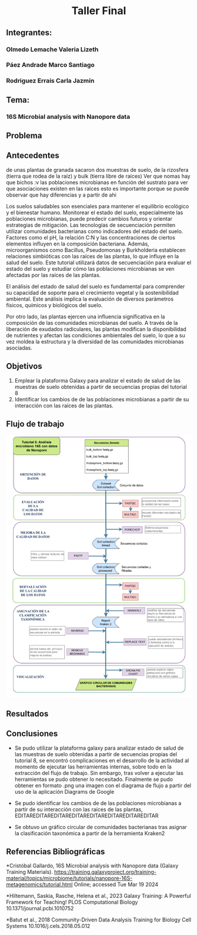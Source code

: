 # <p align="center"><strong>Taller Final</strong></p>
## Integrantes: 
### Olmedo Lemache Valeria Lizeth
### Páez Andrade Marco Santiago
### Rodriguez Errais Carla Jazmín
## Tema:
### 16S Microbial analysis with Nanopore data
## Problema

## Antecedentes 
de unas plantas de granada sacaron dos muestras de suelo, de la rizosfera (tierra que rodea de la raíz) y bulk (tierra libre de raíces)
Ver que nomas hay que bichos :v las poblaciones microbianas en función del sustrato para ver que asociaciones existen en las raices
esto es importante porque se puede observar que hay diferencias y a partir de ahi



Los suelos saludables son esenciales para mantener el equilibrio ecológico y el bienestar humano. Monitorear el estado del suelo, especialmente las poblaciones microbianas, puede predecir cambios futuros y orientar estrategias de mitigación. Las tecnologías de secuenciación permiten utilizar comunidades bacterianas como indicadores del estado del suelo. Factores como el pH, la relación C:N y las concentraciones de ciertos elementos influyen en la composición bacteriana. Además, microorganismos como Bacillus, Pseudomonas y Burkholderia establecen relaciones simbióticas con las raíces de las plantas, lo que influye en la salud del suelo. Este tutorial utilizará datos de secuenciación para evaluar el estado del suelo y estudiar cómo las poblaciones microbianas se ven afectadas por las raíces de las plantas.

El análisis del estado de salud del suelo es fundamental para comprender su capacidad de soporte para el crecimiento vegetal y la sostenibilidad ambiental. Este análisis implica la evaluación de diversos parámetros físicos, químicos y biológicos del suelo.

Por otro lado, las plantas ejercen una influencia significativa en la composición de las comunidades microbianas del suelo. A través de la liberación de exudados radiculares, las plantas modifican la disponibilidad de nutrientes y afectan las condiciones ambientales del suelo, lo que a su vez moldea la estructura y la diversidad de las comunidades microbianas asociadas.

## Objetivos

1) Emplear la plataforma Galaxy para analizar el estado de salud de las muestras de suelo obtenidas a partir de secuencias propias del tutorial 8
2) Identificar los cambios de de las poblaciones microbianas a partir de su interacción con las raíces de las plantas.
   
## Flujo de trabajo
![Flujo de trabajo](https://github.com/BioTiagoP/Tallerfinal/blob/main/workflow_grupo3.drawio-1.png)
## Resultados

## Conclusiones
* Se pudo utilizar la plataforma galaxy para analizar estado de salud de las muestras de suelo obtenidas a partir de secuencias propias del tutorial 8, se encontró complicaciones en el desarrollo de la actividad al momento de ejecutar las herramientas internas, sobre todo en la extracción del flujo de trabajo. Sin embargo, tras volver a ejecutar las herramientas se pudo obtener lo necesitado. Finalmente se pudo obtener en formato .png una imagen con el diagrama de flujo a partir del uso de la aplicación Diagrams de Google

* Se pudo identificar los cambios de de las poblaciones microbianas a partir de su interacción con las raíces de las plantas, EDITAREDITAREDITAREDITAREDITAREDITAREDITAREDITAR

* Se obtuvo un gráfico circular de comunidades bacterianas tras asignar la clasificación taxonómica a partir de la herramienta Kraken2  


## Referencias Bibliográficas 
*Cristóbal Gallardo, 16S Microbial analysis with Nanopore data (Galaxy Training Materials). https://training.galaxyproject.org/training-material/topics/microbiome/tutorials/nanopore-16S-metagenomics/tutorial.html Online; accessed Tue Mar 19 2024

*Hiltemann, Saskia, Rasche, Helena et al., 2023 Galaxy Training: A Powerful Framework for Teaching! PLOS Computational Biology 10.1371/journal.pcbi.1010752

*Batut et al., 2018 Community-Driven Data Analysis Training for Biology Cell Systems 10.1016/j.cels.2018.05.012
